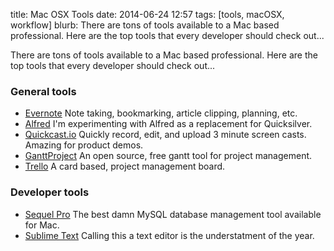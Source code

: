 title: Mac OSX Tools
date: 2014-06-24 12:57
tags: [tools, macOSX, workflow]
blurb: There are tons of tools available to a Mac based professional. Here are the top tools that every developer should check out... 

There are tons of tools available to a Mac based professional. Here are the top tools that every developer should check out...

### General tools

* [Evernote](https://evernote.com/) Note taking, bookmarking, article clipping, planning, etc.
* [Alfred](http://www.alfredapp.com/) I'm experimenting with Alfred as a replacement for Quicksilver.
* [Quickcast.io](http://quickcast.io/) Quickly record, edit, and upload 3 minute screen casts. Amazing for product demos.
* [GanttProject](http://www.ganttproject.biz/) An open source, free gantt tool for project management.
* [Trello](https://trello.com/) A card based, project management board.

### Developer tools

* [Sequel Pro](http://www.sequelpro.com/) The best damn MySQL database management tool available for Mac.
* [Sublime Text](http://www.sublimetext.com/) Calling this a text editor is the understatment of the year. 

